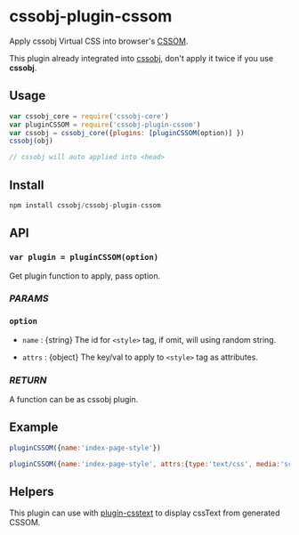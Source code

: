 # cssobj-plugin-cssom

Apply cssobj Virtual CSS into browser's [CSSOM](https://developer.mozilla.org/en-US/docs/Web/API/CSS_Object_Model).

This plugin already integrated into [cssobj](https://github.com/cssobj/cssobj), don't apply it twice if you use **cssobj**.

## Usage

``` javascript
var cssobj_core = require('cssobj-core')
var pluginCSSOM = require('cssobj-plugin-cssom')
var cssobj = cssobj_core({plugins: [pluginCSSOM(option)] })
cssobj(obj)

// cssobj will auto applied into <head>
```

## Install

``` javascript
npm install cssobj/cssobj-plugin-cssom
```

## API

### `var plugin = pluginCSSOM(option)`

Get plugin function to apply, pass option.

### *PARAMS*

### `option`

 - `name` : {string} The id for `<style>` tag, if omit, will using random string.

 - `attrs` : {object} The key/val to apply to `<style>` tag as attributes.

### *RETURN*

A function can be as cssobj plugin.


## Example

``` javascript
pluginCSSOM({name:'index-page-style'})

pluginCSSOM({name:'index-page-style', attrs:{type:'text/css', media:'screen'} })

```

## Helpers

This plugin can use with [plugin-csstext](https://github.com/cssobj/cssobj-plugin-csstext) to display cssText from generated CSSOM.



